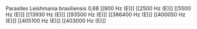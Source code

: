Parasites Leishmania brasiliensis 0,68
[[900 Hz (E)]]
[[2500 Hz (E)]]
[[5500 Hz (E)]]
[[13930 Hz (E)]]
[[93500 Hz (E)]]
[[386400 Hz (E)]]
[[400050 Hz (E)]]
[[405100 Hz (E)]]
[[403000 Hz (E)]]